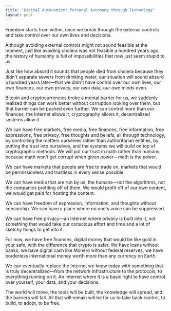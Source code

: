 ```yaml
---
title: "Digital Autonomism: Personal Autonomy through Technology"
layout: post
---
```


Freedom starts from within, once we break through the external controls and take control over our own lives and decisions.

Although avoiding external controls might not sound feasible at the moment, just like avoiding cholera was not feasible a hundred years ago, the history of humanity is full of impossibilities that now just seem stupid to us.

Just like how absurd it sounds that people died from cholera because they didn't separate sewers from drinking water, our situation will sound absurd a hundred years later—that we didn't have control over our own lives, our own finances, our own privacy, our own data, our own minds even.

Bitcoin and cryptocurrencies broke a mental barrier for us, we suddenly realized things can work better without corruption looking over them, but that barrier can be pushed even further. We can control more than our finances, the Internet allows it, cryptography allows it, decentralized systems allow it.

We can have free markets, free media, free finances, free information, free expressions, free privacy, free thoughts and beliefs, all through technology, by controlling the matters ourselves rather than authoritarian entities, by putting the trust into ourselves, and the systems we will build on top of cryptographic methods. We will put our trust in math rather than humans because math won't get corrupt when given power—math is the power.

We can have markets that people are free to trade on, markets that would be permissionless and trustless in every sense possible.

We can have media that are run by us, the humans—not the algorithms, not the companies profiting off of them. We would profit off of our own content, we would get paid for hosting the content.

We can have freedom of expression, information, and thoughts without censorship. We can have a place where no one's voice can be suppressed.

We can have free privacy—an Internet where privacy is built into it, not something that would take our conscious effort and time and a lot of sketchy things to get into it.

For now, we have free finances, digital money that would be like gold in your safe, with the difference that crypto is safer. We have loans without banks, we have digital cash like Monero without federal reserves, we have borderless international money worth more than any currency on Earth.

We can eventually replace the Internet we know today with something that is truly decentralized—from the network infrastructure to the protocols, to everything running on it. An Internet where it is a basic right to have control over yourself, your data, and your decisions.

The world will move, the tools will be built, the knowledge will spread, and the barriers will fall. All that will remain will be for us to take back control, to build, to adopt, to be free.